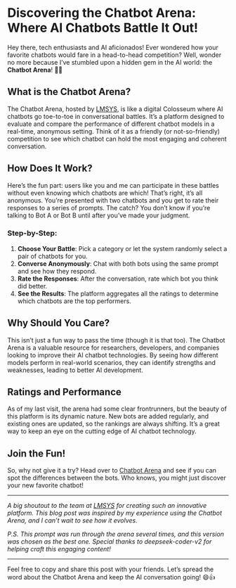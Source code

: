 # Discovering the Chatbot Arena: Where AI Chatbots Battle It Out!

Hey there, tech enthusiasts and AI aficionados! Ever wondered how your favorite chatbots would fare in a head-to-head competition? Well, wonder no more because I’ve stumbled upon a hidden gem in the AI world: the **Chatbot Arena**! 🤖🥊

## What is the Chatbot Arena?

The Chatbot Arena, hosted by [LMSYS](https://lmarena.ai/), is like a digital Colosseum where AI chatbots go toe-to-toe in conversational battles. It’s a platform designed to evaluate and compare the performance of different chatbot models in a real-time, anonymous setting. Think of it as a friendly (or not-so-friendly) competition to see which chatbot can hold the most engaging and coherent conversation.

## How Does It Work?

Here’s the fun part: users like you and me can participate in these battles without even knowing which chatbots are which! That’s right, it’s all anonymous. You’re presented with two chatbots and you get to rate their responses to a series of prompts. The catch? You don’t know if you’re talking to Bot A or Bot B until after you’ve made your judgment.

### Step-by-Step:
1. **Choose Your Battle**: Pick a category or let the system randomly select a pair of chatbots for you.
2. **Converse Anonymously**: Chat with both bots using the same prompt and see how they respond.
3. **Rate the Responses**: After the conversation, rate which bot you think did better.
4. **See the Results**: The platform aggregates all the ratings to determine which chatbots are the top performers.

## Why Should You Care?

This isn’t just a fun way to pass the time (though it is that too). The Chatbot Arena is a valuable resource for researchers, developers, and companies looking to improve their AI chatbot technologies. By seeing how different models perform in real-world scenarios, they can identify strengths and weaknesses, leading to better AI development.

## Ratings and Performance

As of my last visit, the arena had some clear frontrunners, but the beauty of this platform is its dynamic nature. New bots are added regularly, and existing ones are updated, so the rankings are always shifting. It’s a great way to keep an eye on the cutting edge of AI chatbot technology.

## Join the Fun!

So, why not give it a try? Head over to [Chatbot Arena](https://lmarena.ai/) and see if you can spot the differences between the bots. Who knows, you might just discover your new favorite chatbot!

---

*A big shoutout to the team at [LMSYS](https://lmarena.ai/) for creating such an innovative platform. This blog post was inspired by my experience using the Chatbot Arena, and I can’t wait to see how it evolves.*

*P.S. This prompt was run through the arena several times, and this version was chosen as the best one. Special thanks to deepseek-coder-v2 for helping craft this engaging content!*

---

Feel free to copy and share this post with your friends. Let’s spread the word about the Chatbot Arena and keep the AI conversation going! 😄👍